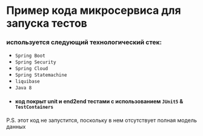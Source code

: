 # Пример кода микросервиса для запуска тестов
### используется следующий технологический стек:
- ``` Spring Boot ```
- ``` Spring Security ```
- ``` Spring Cloud ```
- ``` Spring Statemachine ```
- ``` liquibase ```
- ``` Java 8 ```
- #### код покрыт unit и end2end тестами с использованием ```JUnit5``` & ```TestContainers```

P.S. этот код не запустится, поскольку в нем отсутствует полная модель данных
